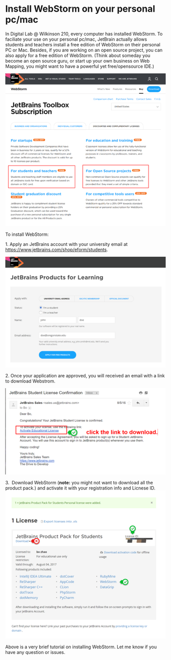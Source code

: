# Install WebStorm on your personal pc/mac

In Digital Lab @ Wilkinson 210, every computer has installed WebStorm.  To faciliate your use on your personal pc/mac, JetBrain actually allows students and teachers install a free edition of WebStorm on their personal PC or Mac. Besides, if you are working on an open source project, you can also apply for a free edition of WebStorm. (Think about someday you become an open source guru, or start up your own business on Web Mapping, you might want to have a powerful yet free/opensource IDE.)

![](img/jetbrain_plans.png)

To install WebStorm:

1\. Apply an JetBrains account with your university email at https://www.jetbrains.com/shop/eform/students.

![](img/jetbrain_apply.png)

2\. Once your application are approved, you will received an email with a link to download Webstrom.

![](img/conform_email_from_jetbrains.png)

3\. ​ Download WebStorm (**note:** you might not want to download all the product pack.) and activate it with your registration info and Licnese ID.
![](img/jetbrain_license.png)

Above is a very brief tutorial on installing WebStorm. Let me know if you have any question or issues.